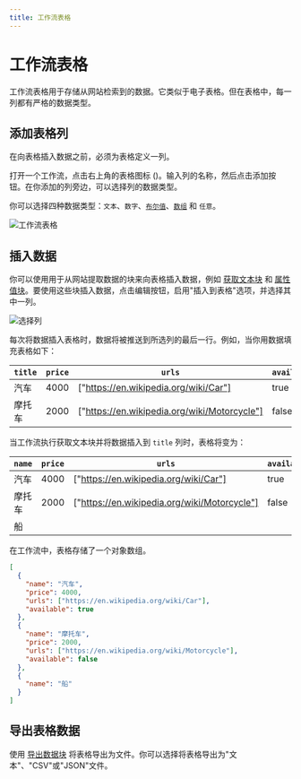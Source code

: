 ```yaml
---
title: 工作流表格
---
```


# 工作流表格

工作流表格用于存储从网站检索到的数据。它类似于电子表格。但在表格中，每一列都有严格的数据类型。

## 添加表格列

在向表格插入数据之前，必须为表格定义一列。

打开一个工作流，点击右上角的表格图标 (<v-remixicon name="riTable2" />)。输入列的名称，然后点击添加按钮。在你添加的列旁边，可以选择列的数据类型。

你可以选择四种数据类型：`文本`、`数字`、[`布尔值`](https://en.wikipedia.org/wiki/Boolean_data_type)、[`数组`](https://en.wikipedia.org/wiki/Array_data_type) 和 `任意`。

![工作流表格](https://s3.ap-southeast-1.amazonaws.com/automa-pub/i/2024/12/02/16dibh-p3.png)

## 插入数据
你可以使用用于从网站提取数据的块来向表格插入数据，例如 [获取文本块](../blocks/get-text.md) 和 [属性值块](../blocks/attribute-value.md)。要使用这些块插入数据，点击编辑按钮，启用"插入到表格"选项，并选择其中一列。

![选择列](https://s3.ap-southeast-1.amazonaws.com/automa-pub/i/2024/12/02/16dibg-h2.png)

每次将数据插入表格时，数据将被推送到所选列的最后一行。例如，当你用数据填充表格如下：

| `title` | `price` | `urls` | `available` |
| --- | --- | --- | --- |
| 汽车 | 4000 | ["https://en.wikipedia.org/wiki/Car"] | true |
| 摩托车 | 2000 | ["https://en.wikipedia.org/wiki/Motorcycle"] | false |

当工作流执行获取文本块并将数据插入到 `title` 列时，表格将变为：

| `name` | `price` | `urls` | `available` |
| --- | --- | --- | --- |
| 汽车 | 4000 | ["https://en.wikipedia.org/wiki/Car"] | true |
| 摩托车 | 2000 | ["https://en.wikipedia.org/wiki/Motorcycle"] | false |
| 船 | | |

在工作流中，表格存储了一个对象数组。

```json
[
  {
    "name": "汽车",
    "price": 4000,
    "urls": ["https://en.wikipedia.org/wiki/Car"],
    "available": true
  },
  {
    "name": "摩托车",
    "price": 2000,
    "urls": ["https://en.wikipedia.org/wiki/Motorcycle"],
    "available": false
  },
  {
    "name": "船"
  }
]
```

## 导出表格数据
使用 [导出数据块](../blocks/export-data.md) 将表格导出为文件。你可以选择将表格导出为"文本"、"CSV"或"JSON"文件。